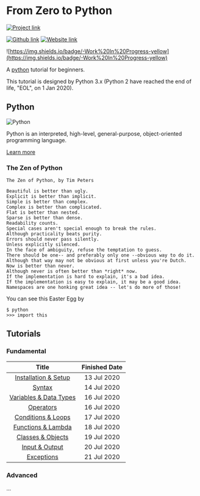 # From Zero to Python
[![Project link](https://img.shields.io/badge/From%200%20To-Python-blue?style=for-the-badge&logo=Python&logoColor=FFD43B&logoWidth=15&labelColor=566163&color=3776AB)](https://github.com/FaDrYL/From0ToPython) 

[![Github link](https://img.shields.io/badge/FaDrYL--blue?style=social&logo=Github&logoWidth=15&link=https://github.com/FaDrYL)](https://github.com/FaDrYL)
[![Website link](https://img.shields.io/badge/FaDr-YL-blue?style=flat&color=009f9f&link=https://www.fadryl.com/&link=https://www.fadryl.com/)](https://www.fadryl.com/)

![https://img.shields.io/badge/-Work%20In%20Progress-yellow](https://img.shields.io/badge/-Work%20In%20Progress-yellow)

A [python](https://www.python.org/) tutorial for beginners.

This tutorial is designed by Python 3.x (Python 2 have reached the end of life, "EOL", on 1 Jan 2020).



## Python
![Python](https://www.python.org/static/img/python-logo@2x.png) 

Python is an interpreted, high-level, general-purpose, object-oriented programming language.

[Learn more](<https://www.wikiwand.com/en/Python_(programming_language)>)



### The Zen of Python

```
The Zen of Python, by Tim Peters

Beautiful is better than ugly.
Explicit is better than implicit.
Simple is better than complex.
Complex is better than complicated.
Flat is better than nested.
Sparse is better than dense.
Readability counts.
Special cases aren't special enough to break the rules.
Although practicality beats purity.
Errors should never pass silently.
Unless explicitly silenced.
In the face of ambiguity, refuse the temptation to guess.
There should be one-- and preferably only one --obvious way to do it.
Although that way may not be obvious at first unless you're Dutch.
Now is better than never.
Although never is often better than *right* now.
If the implementation is hard to explain, it's a bad idea.
If the implementation is easy to explain, it may be a good idea.
Namespaces are one honking great idea -- let's do more of those!
```

You can see this Easter Egg by
```
$ python
>>> import this
```



## Tutorials
### Fundamental
|    Title    | Finished Date |
|:-----------:|:------:|
| [Installation & Setup](src/Fundamental/Installation_Setup/en_US/Installation_Setup.md) | 13 Jul 2020 |
| [Syntax](src/Fundamental/Syntax/en_US/Syntax.md) | 14 Jul 2020 |
| [Variables & Data Types](src/Fundamental/Variables_Data_Types/en_US/Variables_Data_Types.md) | 16 Jul 2020 |
| [Operators](src/Fundamental/Operators/en_US/Operators.md) | 16 Jul 2020 |
| [Conditions & Loops](src/Fundamental/Conditions_Loops/en_US/Conditions_Loops.md) | 17 Jul 2020 |
| [Functions & Lambda](src/Fundamental/Functions_Lambda/en_US/Functions_Lambda.md) | 18 Jul 2020 |
| [Classes & Objects](src/Fundamental/Classes_Objects/en_US/Classes_Objects.md) | 19 Jul 2020 |
| [Input & Output](src/Fundamental/Input_Output/en_US/Input_Output.md) | 20 Jul 2020 |
| [Exceptions](src/Fundamental/Exceptions/en_US/Exceptions.md) | 21 Jul 2020 |



### Advanced

...


